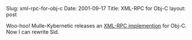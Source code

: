 Slug: xml-rpc-for-obj-c
Date: 2001-09-17
Title: XML-RPC for Obj-C
layout: post

Woo-hoo! Mulle-Kybernetic releases an <a href="http://www.mulle-kybernetik.com/software/XMLRPC/">XML-RPC implemention</a> for Obj-C. Now I can rewrite Sid.
